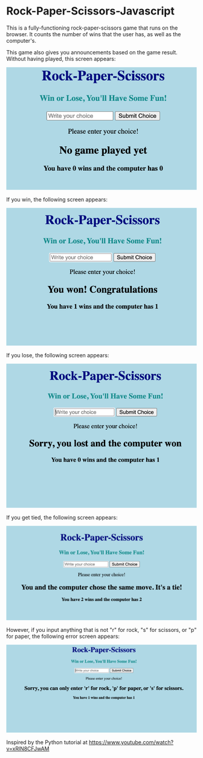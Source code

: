 # Rock-Paper-Scissors-Javascript

This is a fully-functioning rock-paper-scissors game that runs on the browser. It counts the number of wins that the user has, as well as the computer's.

This game also gives you announcements based on the game result. Without having played, this screen appears:

 ![entryScreen](rock-paper-scissors-javascript/../entryScreen.png)

If you win, the following screen appears:

 ![winningScreen](rock-paper-scissors-javascript/../winningScreen.png)

If you lose, the following screen appears:

 ![losingScreen](rock-paper-scissors-javascript/../losingScreen.png)

If you get tied, the following screen appears:

![tieScreen](rock-paper-scissors-javascript/../tieScreen.png)

However, if you input anything that is not "r" for rock, "s" for scissors, or "p" for paper, the following error screen appears:

![errorScreen](rock-paper-scissors-javascript/../errorScreen.png)

Inspired by the Python tutorial at https://www.youtube.com/watch?v=xRlN8CFJwAM
